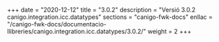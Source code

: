 +++
date        = "2020-12-12"
title       = "3.0.2"
description = "Versió 3.0.2 canigo.integration.icc.datatypes"
sections    = "canigo-fwk-docs"
enllac		= "/canigo-fwk-docs/documentacio-llibreries/canigo.integration.icc.datatypes/3.0.2/"
weight		= 2
+++
